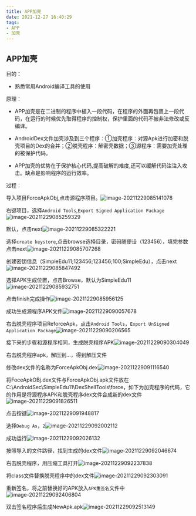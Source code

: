 ```yaml
---
title: APP加壳
date: 2021-12-27 16:40:29
tags: 
- APP 
- 加壳
---
```

## APP加壳
目的：
* 熟悉常用Android编译工具的使用

原理：
* APP加壳是在二进制的程序中植入一段代码，在程序的外面再包裹上一段代码，在运行的时候优先取得程序的控制权，保护里面的代码不被非法修改或反编译。

* AndroidDex文件加壳涉及到三个程序：①加壳程序：对源Apk进行加密和脱壳项目的Dex的合并；②脱壳程序：解密壳数据；③源程序：需要加壳处理的被保护代码。

* APP加壳的优势在于保护核心代码,提高破解的难度,还可以缓解代码注注入攻击。缺点是影响程序的运行效率。

过程：

导入项目ForceApkObj,点击源程序项目。![image-20211229085141078](https://oxchang.coding.net/p/image-one/d/image/git/raw/master/APP%E5%8A%A0%E5%A3%B3/image-20211229085141078.png)

右键项目，选择`Android Tools`,`Export Signed Application Package`![image-20211229085259329](https://oxchang.coding.net/p/image-one/d/image/git/raw/master/APP%E5%8A%A0%E5%A3%B3/image-20211229085259329.png)

默认，点击next![image-20211229085322221](https://oxchang.coding.net/p/image-one/d/image/git/raw/master/APP%E5%8A%A0%E5%A3%B3/image-20211229085322221.png)

选择`create keystore`,点击browse选择目录，密码随便设（123456），填完参数点击next![image-20211229085707268](https://oxchang.coding.net/p/image-one/d/image/git/raw/master/APP%E5%8A%A0%E5%A3%B3/image-20211229085707268.png)

创建密钥信息（SimpleEdu11;123456;123456;100;SimpleEdu），点击next![image-20211229085847492](https://oxchang.coding.net/p/image-one/d/image/git/raw/master/APP%E5%8A%A0%E5%A3%B3/image-20211229085847492.png)

选择APK生成位置，点击Browse，默认为SimpleEdu11![image-20211229085932751](https://oxchang.coding.net/p/image-one/d/image/git/raw/master/APP%E5%8A%A0%E5%A3%B3/image-20211229085932751.png)

点击finish完成操作![image-20211229085956125](https://oxchang.coding.net/p/image-one/d/image/git/raw/master/APP%E5%8A%A0%E5%A3%B3/image-20211229085956125.png)

成功生成源程序APK文件![image-20211229090057678](https://oxchang.coding.net/p/image-one/d/image/git/raw/master/APP%E5%8A%A0%E5%A3%B3/image-20211229090057678.png)

右击脱壳程序项目ReforceApk，点击`Android Tools`，`Export UnSigned Application Package`![image-20211229090206565](https://oxchang.coding.net/p/image-one/d/image/git/raw/master/APP%E5%8A%A0%E5%A3%B3/image-20211229090206565.png)

接下来的步骤和源程序相同，生成脱壳程序APK![image-20211229090304049](https://oxchang.coding.net/p/image-one/d/image/git/raw/master/APP%E5%8A%A0%E5%A3%B3/image-20211229090304049.png)

右击脱壳程序apk，解压到…，得到解压文件

修改dex文件的名称为ForceApkObj.dex![image-20211229091116540](https://oxchang.coding.net/p/image-one/d/image/git/raw/master/APP%E5%8A%A0%E5%A3%B3/image-20211229091116540.png)

将FoceApkOBj.dex文件与ForceApkObj.apk文件放在C:\AndroidSec\SimpleEdu11\DexShellTools\force，如下为加壳程序的代码，它的作用是将源程序APK和脱壳程序dex文件合成新的dex文件![image-20211229091826511](https://oxchang.coding.net/p/image-one/d/image/git/raw/master/APP%E5%8A%A0%E5%A3%B3/image-20211229091826511.png)

点击按键![image-20211229091948817](https://oxchang.coding.net/p/image-one/d/image/git/raw/master/APP%E5%8A%A0%E5%A3%B3/image-20211229091948817.png)

选择`Debug As`，`2`![image-20211229092002112](https://oxchang.coding.net/p/image-one/d/image/git/raw/master/APP%E5%8A%A0%E5%A3%B3/image-20211229092002112.png)

成功运行![image-20211229092026132](https://oxchang.coding.net/p/image-one/d/image/git/raw/master/APP%E5%8A%A0%E5%A3%B3/image-20211229092026132.png)

按照导入的文件路径，找到生成的dex文件![image-20211229092046674](https://oxchang.coding.net/p/image-one/d/image/git/raw/master/APP%E5%8A%A0%E5%A3%B3/image-20211229092046674.png)

右击脱壳程序，用压缩工具打开![image-20211229092237838](https://oxchang.coding.net/p/image-one/d/image/git/raw/master/APP%E5%8A%A0%E5%A3%B3/image-20211229092237838.png)

将class文件替换脱壳程序中的dex文件![image-20211229092303091](https://oxchang.coding.net/p/image-one/d/image/git/raw/master/APP%E5%8A%A0%E5%A3%B3/image-20211229092303091.png)

重新签名，将之前替换好的APK放入`APK重签名`文件中![image-20211229092406804](https://oxchang.coding.net/p/image-one/d/image/git/raw/master/APP%E5%8A%A0%E5%A3%B3/image-20211229092406804.png)

双击签名程序后生成NewApk.apk![image-20211229092513149](https://oxchang.coding.net/p/image-one/d/image/git/raw/master/APP%E5%8A%A0%E5%A3%B3/image-20211229092513149.png)

